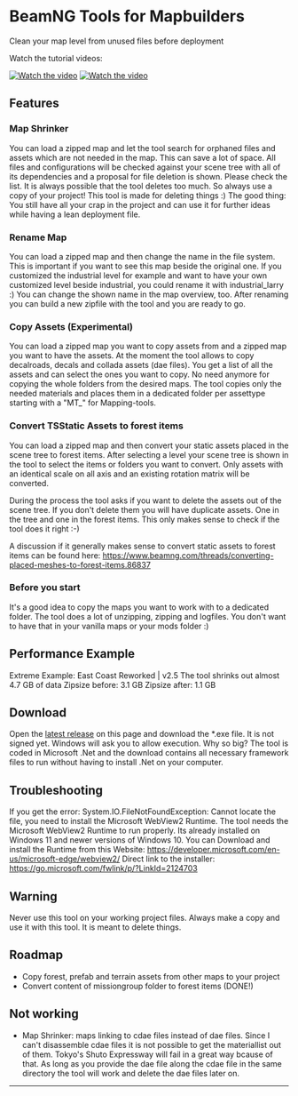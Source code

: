 # BeamNG Tools for Mapbuilders
Clean your map level from unused files before deployment

Watch the tutorial videos:

[![Watch the video](https://img.youtube.com/vi/-M06aIGzuKk/0.jpg)](https://youtu.be/-M06aIGzuKk) 
[![Watch the video](https://img.youtube.com/vi/OE02UEP8ups/0.jpg)](https://youtu.be/OE02UEP8ups) 
## Features
### Map Shrinker
You can load a zipped map and let the tool search for orphaned files and assets which are not needed in the map. This can save a lot of space. All files and configurations will be checked against your scene tree with all of its dependencies and a proposal for file deletion is shown. Please check the list. It is always possible that the tool deletes too much. So always use a copy of your project! This tool is made for deleting things :) The good thing: You still have all your crap in the project and can use it for further ideas while having a lean deployment file.

### Rename Map
You can load a zipped map and then change the name in the file system. This is important if you want to see this map beside the original one. If you customized the industrial level for example and want to have your own customized level beside industrial, you could rename it with industrial_larry :) You can change the shown name in the map overview, too. After renaming you can build a new zipfile with the tool and you are ready to go.

### Copy Assets (Experimental)
You can load a zipped map you want to copy assets from and a zipped map you want to have the assets. At the moment the tool allows to copy decalroads, decals and collada assets (dae files). You get a list of all the assets and can select the ones you want to copy. No need anymore for copying the whole folders from the desired maps. The tool copies only the needed materials and places them in a dedicated folder per assettype starting with a "MT_" for Mapping-tools.

### Convert TSStatic Assets to forest items
You can load a zipped map and then convert your static assets placed in the scene tree to forest items. After selecting a level your scene tree is shown in the tool to select the items or folders you want to convert. Only assets with an identical scale on all axis and an existing rotation matrix will be converted.

During the process the tool asks if you want to delete the assets out of the scene tree. If you don't delete them you will have duplicate assets. One in the tree and one in the forest items. This only makes sense to check if the tool does it right :-)

A discussion if it generally makes sense to convert static assets to forest items can be found here:
https://www.beamng.com/threads/converting-placed-meshes-to-forest-items.86837

### Before you start
It's a good idea to copy the maps you want to work with to a dedicated folder. The tool does a lot of unzipping, zipping and logfiles. You don't want to have that in your vanilla maps or your mods folder :)

## Performance Example

Extreme Example: 
East Coast Reworked | v2.5
The tool shrinks out almost 4.7 GB of data
Zipsize before: 3.1 GB
Zipsize after: 1.1 GB

## Download
Open the [latest release](https://github.com/alexkleinwaechter/BeamNG_LevelCleanUp/releases/) on this page and download the *.exe file. It is not signed yet. Windows will ask you to allow execution. Why so big? 
The tool is coded in Microsoft .Net and the download contains all necessary framework files to run without having to install .Net on your computer.

## Troubleshooting
If you get the error: System.IO.FileNotFoundException: Cannot locate the file, you need to install the Microsoft WebView2 Runtime.
The tool needs the Microsoft WebView2 Runtime to run properly. Its already installed on Windows 11 and newer versions of Windows 10. You can Download and install the Runtime from this Website:
https://developer.microsoft.com/en-us/microsoft-edge/webview2/
Direct link to the installer:
https://go.microsoft.com/fwlink/p/?LinkId=2124703

## Warning
Never use this tool on your working project files. Always make a copy and use it with this tool. It is meant to delete things. 

## Roadmap
- Copy forest, prefab and terrain assets from other maps to your project
- Convert content of missiongroup folder to forest items (DONE!)

## Not working
- Map Shrinker: maps linking to cdae files instead of dae files. Since I can't disassemble cdae files it is not possible to get the materiallist out of them. Tokyo's Shuto Expressway will fail in a great way bcause of that. As long as you provide the dae file along the cdae file in the same directory the tool will work and delete the dae files later on.

-----
